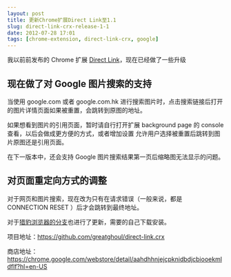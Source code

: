 ```yaml
---
layout: post
title: 更新Chrome扩展Direct Link至1.1
slug: direct-link-crx-release-1-1
date: 2012-07-28 17:01
tags: [chrome-extension, direct-link-crx, google]
---
```


我以前前发布的 Chrome 扩展 [Direct Link][1]，现在已经做了一些升级

现在做了对 Google 图片搜索的支持
--------------------------------

当使用 google.com 或者 google.com.hk 进行搜索图片时，点击搜索链接后打开的图片详情页面如果被重置，会跳转到原图的地址。

如果想看到图片的引用页面，暂时请自行打开扩展 background page 的 console 查看，以后会做成更方便的方式，或者增加设置
允许用户选择被重置后跳转到图片原图还是引用页面。

在下一版本中，还会支持 Google 图片搜索结果第一页后缩略图无法显示的问题。

对页面重定向方式的调整
----------------------

对于网页和图片搜索，现在改为只有在请求错误（一般来说，都是 CONNECTION RESET ）后才会跳转到最终地址。

对于[猎豹浏览器的分支][2]也进行了更新，需要的自己下载安装。

项目地址：<https://github.com/greatghoul/direct-link.crx>

商店地址：<https://chrome.google.com/webstore/detail/aahdhhnjejcpknidbdjcbiooekmldflf?hl=en-US>

[1]: http://www.g2w.me/2012/07/chrome-extension-direct-link/
[2]: https://github.com/greatghoul/direct-link.crx/tree/liebao
